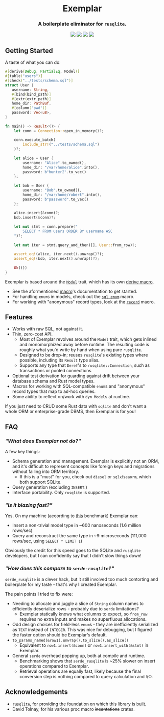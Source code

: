 <h1 align="center">Exemplar</h1>
<h3 align="center">A boilerplate eliminator for <code>rusqlite</code>.</h3>

<p align="center">
<img src="https://img.shields.io/crates/v/exemplar">
<img src="https://img.shields.io/github/actions/workflow/status/Colonial-Dev/exemplar/rust.yml">
<img src="https://img.shields.io/docsrs/exemplar">
<img src="https://img.shields.io/crates/l/exemplar">
</p>

## Getting Started
A taste of what you can do:
```rust
#[derive(Debug, PartialEq, Model)]
#[table("users")]
#[check("../tests/schema.sql")]
struct User {
   username: String,
   #[bind(bind_path)]
   #[extr(extr_path)]
   home_dir: PathBuf,
   #[column("pwd")]
   password: Vec<u8>,
}
 
fn main() -> Result<()> {
    let conn = Connection::open_in_memory()?;
 
    conn.execute_batch(
        include_str!("../tests/schema.sql")
    )?;
 
    let alice = User {
        username: "Alice".to_owned(),
        home_dir: "/var/home/alice".into(),
        password: b"hunter2".to_vec()
    };
 
    let bob = User {
        username: "Bob".to_owned(),
        home_dir: "/var/home/robert".into(),
        password: b"password".to_vec()
    };
 
    alice.insert(&conn)?;
    bob.insert(&conn)?;
 
    let mut stmt = conn.prepare("
        SELECT * FROM users ORDER BY username ASC
    ")?;
    
    let mut iter = stmt.query_and_then([], User::from_row)?;
 
    assert_eq!(alice, iter.next().unwrap()?);
    assert_eq!(bob, iter.next().unwrap()?);
 
    Ok(())
}
```

Exemplar is based around the [`Model`](https://docs.rs/exemplar/latest/exemplar/trait.Model.html) trait, which has its own [derive macro](https://docs.rs/exemplar/latest/exemplar/derive.Model.html).

- See the aformentioned [macro](https://docs.rs/exemplar/latest/exemplar/derive.Model.html)'s documentation to get started.
- For handling `enum`s in models, check out the [`sql_enum`](https://docs.rs/exemplar/latest/exemplar/macro.sql_enum.html) macro.
- For working with "anonymous" record types, look at the [`record`](https://docs.rs/exemplar/latest/exemplar/macro.record.html) macro.

## Features
- Works with raw SQL, not against it.
- Thin, zero-cost API.
  - Most of Exemplar revolves around the `Model` trait, which gets inlined and monomorphized away before runtime. The resulting code is roughly what you'd write by hand when using pure `rusqlite`.
  - Designed to be drop-in; reuses `rusqlite`'s existing types where possible, including its `Result` type alias.
  - Supports any type that `Deref`'s to `rusqlite::Connection`, such as transactions or pooled connections.
- Optional test derivation for guarding against drift between your database schema and Rust model types.
- Macros for working with SQL-compatible `enum`s and "anonymous" record types that map to ad-hoc queries.
- Some ability to reflect on/work with `dyn Model`s at runtime.

If you just need to CRUD some Rust data with `sqlite` and don't want a whole ORM or enterprise-grade DBMS, then Exemplar is for you!

## FAQ
### *"What does Exemplar not do?"*
A few key things:

- Schema generation and management. Exemplar is explicitly not an ORM, and it's difficult to represent concepts like foreign keys and migrations
without falling into ORM territory.
  - If this is a "must" for you, check out `diesel` or `sqlx`/`seaorm`, which both support SQLite.
- Query generation (excluding `INSERT`.)
- Interface portability. Only `rusqlite` is supported.

### *"Is it blazing fast?"*
Yes. On my machine (according to [this](https://github.com/Colonial-Dev/exemplar/blob/master/exemplar/benches/query.rs) benchmark) Exemplar can:
- Insert a non-trivial model type in ~600 nanoseconds (1.6 million rows/sec)
- Query and reconstruct the same type in ~9 microseconds (111,000 rows/sec, using `SELECT * LIMIT 1`)

Obviously the credit for this speed goes to the SQLite and `rusqlite` developers, but I can confidently say that I didn't slow things down!

### *"How does this compare to `serde-rusqlite`?"*
`serde_rusqlite` is a clever hack, but it still involved too much contorting and boilerplate for my taste - that's why I created Exemplar.

The pain points I tried to fix were:
- Needing to allocate and juggle a slice of `String` column names to efficiently deserialize rows - probably due to `serde` limitations?
  - Exemplar statically knows what columns to expect, so `from_row` requires no extra inputs and makes no superfluous allocations.
- Odd design choices for field-less `enum`s - they are inefficiently serialized as `TEXT` instead of `INTEGER`. This was nice for debugging, but I figured the faster option should be Exemplar's default.
- `to_params_named(&row1).unwrap().to_slice().as_slice()`
    - Equivalent to `row1.insert(&conn)` or `row1.insert_with(&stmt)` in Exemplar.
- General `serde` overhead popping up, both at compile and runtime.
  - Benchmarking shows that `serde_rusqlite` is ~25% slower on insert operations compared to Exemplar.
  - Retrieval operations are equally fast, likely because the final conversion step is nothing compared to query calculation and I/O.

## Acknowledgements
- `rusqlite`, for providing the foundation on which this library is built.
- David Tolnay, for his various proc macro ~~incantations~~ crates.